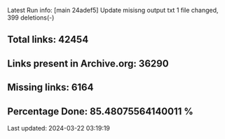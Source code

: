 Latest Run info: 
[main 24adef5] Update misisng output txt
 1 file changed, 399 deletions(-)

## Total links: 42454

## Links present in Archive.org: 36290

## Missing links: 6164

## Percentage Done: 85.48075564140011 %


Last updated: 2024-03-22 03:19:19

